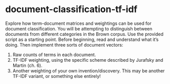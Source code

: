 # document-classification-tf-idf

Explore how term-document matrices and weightings can be used for document classification. You will be attempting to distinguish between documents
from different categories in the Brown corpus.
Use the provided script as a starting point. Before beginning, read and
understand what it’s doing. Then implement three sorts of document vectors:
1. Raw counts of terms in each document.
2. TF-IDF weighting, using the specific scheme described by Jurafsky and
Martin (ch. 6).
3. Another weighting of your own invention/discovery. This may be another
TF-IDF variant, or something else entirely!
